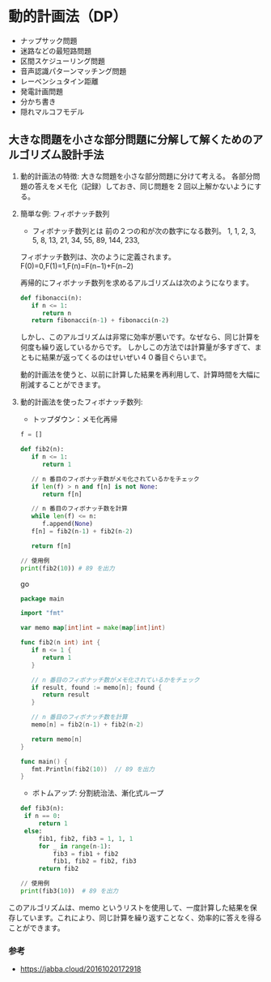 # 動的計画法（DP）

- ナップサック問題
- 迷路などの最短路問題
- 区間スケジューリング問題
- 音声認識パターンマッチング問題
- レーベンシュタイン距離
- 発電計画問題
- 分かち書き
- 隠れマルコフモデル

## 大きな問題を小さな部分問題に分解して解くためのアルゴリズム設計手法

1. 動的計画法の特徴:
   大きな問題を小さな部分問題に分けて考える。
   各部分問題の答えをメモ化（記録）しておき、同じ問題を 2 回以上解かないようにする。

2. 簡単な例: フィボナッチ数列

   - フィボナッチ数列とは 前の２つの和が次の数字になる数列。
     1, 1, 2, 3, 5, 8, 13, 21, 34, 55, 89, 144, 233,

   フィボナッチ数列は、次のように定義されます。
   F(0)=0,F(1)=1,F(n)=F(n−1)+F(n−2)

   再帰的にフィボナッチ数列を求めるアルゴリズムは次のようになります。

   ```python
   def fibonacci(n):
      if n <= 1:
         return n
      return fibonacci(n-1) + fibonacci(n-2)
   ```

   しかし、このアルゴリズムは非常に効率が悪いです。なぜなら、同じ計算を何度も繰り返しているからです。
   しかしこの方法では計算量が多すぎて、まともに結果が返ってくるのはせいぜい４０番目ぐらいまで。

   動的計画法を使うと、以前に計算した結果を再利用して、計算時間を大幅に削減することができます。

3. 動的計画法を使ったフィボナッチ数列:

   - トップダウン：メモ化再帰

   ```python
   f = []

   def fib2(n):
      if n <= 1:
         return 1

      // n 番目のフィボナッチ数がメモ化されているかをチェック
      if len(f) > n and f[n] is not None:
         return f[n]

      // n 番目のフィボナッチ数を計算
      while len(f) <= n:
         f.append(None)
      f[n] = fib2(n-1) + fib2(n-2)

      return f[n]

   // 使用例
   print(fib2(10)) # 89 を出力
   ```

   go

   ```go
   package main

   import "fmt"

   var memo map[int]int = make(map[int]int)

   func fib2(n int) int {
      if n <= 1 {
         return 1
      }

      // n 番目のフィボナッチ数がメモ化されているかをチェック
      if result, found := memo[n]; found {
         return result
      }

      // n 番目のフィボナッチ数を計算
      memo[n] = fib2(n-1) + fib2(n-2)

      return memo[n]
   }

   func main() {
      fmt.Println(fib2(10))  // 89 を出力
   }
   ```

   - ボトムアップ: 分割統治法、漸化式ループ

   ```python
   def fib3(n):
    if n == 0:
        return 1
    else:
        fib1, fib2, fib3 = 1, 1, 1
        for _ in range(n-1):
            fib3 = fib1 + fib2
            fib1, fib2 = fib2, fib3
        return fib2

   // 使用例
   print(fib3(10))  # 89 を出力
   ```

このアルゴリズムは、memo というリストを使用して、一度計算した結果を保存しています。これにより、同じ計算を繰り返すことなく、効率的に答えを得ることができます。

### 参考

- https://jabba.cloud/20161020172918

```

```
